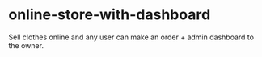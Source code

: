 # online-store-with-dashboard
Sell clothes online and any user can make an order + admin dashboard to the owner.
